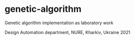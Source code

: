 # genetic-algorithm

Genetic algorithm implementation as laboratory work

Design Automation department, NURE, Kharkiv, Ukraine
2021
